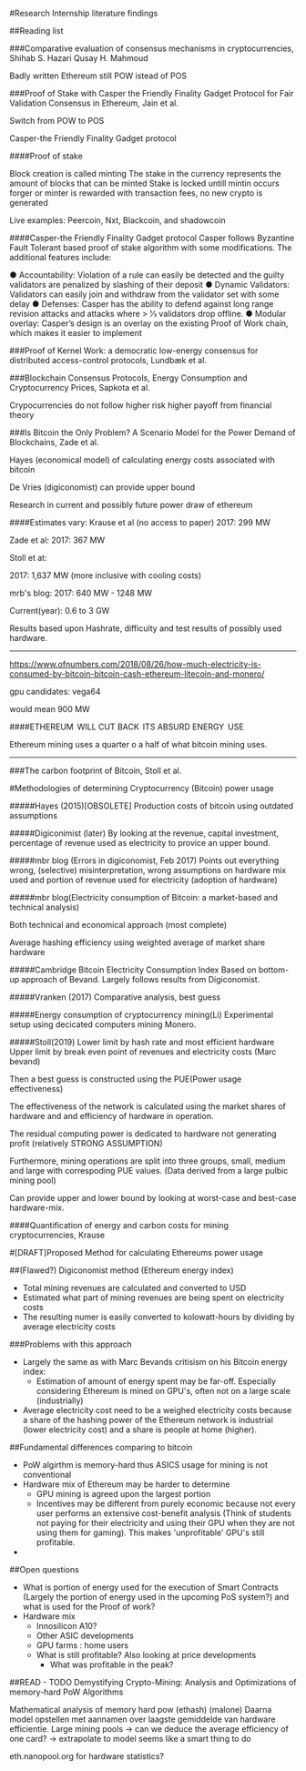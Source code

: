 #Research Internship literature findings

##Reading list

###Comparative evaluation of consensus mechanisms in cryptocurrencies, Shihab S. Hazari Qusay H. Mahmoud

Badly written
Ethereum still POW istead of POS

###Proof of Stake with Casper the Friendly Finality Gadget Protocol for Fair Validation Consensus in Ethereum, Jain et al.

Switch from POW to POS

Casper-the Friendly Finality Gadget protocol

####Proof of stake

Block creation is called minting
The stake in the currency represents the amount of blocks that can be minted
Stake is locked untill mintin occurs
forger or minter is rewarded with transaction fees, no new crypto is generated

Live examples: Peercoin, Nxt, Blackcoin, and shadowcoin

####Casper-the Friendly Finality Gadget protocol
Casper follows Byzantine Fault Tolerant based proof of stake algorithm with some modifications.
The additional features include:

● Accountability: Violation of a rule can easily be detected and the guilty validators are penalized by slashing of their deposit
● Dynamic Validators: Validators can easily join and withdraw from the validator set with some delay
● Defenses: Casper has the ability to defend against long range revision attacks and attacks where > 1⁄3 validators drop offline.
● Modular overlay: Casper’s design is an overlay on the existing Proof of Work chain, which makes it easier to implement


###Proof of Kernel Work: a democratic low-energy consensus for distributed access-control protocols, Lundbæk et al.



###Blockchain Consensus Protocols, Energy Consumption and Cryptocurrency Prices, Sapkota et al.


Crypocurrencies do not follow higher risk higher payoff from financial theory


###Is Bitcoin the Only Problem? A Scenario Model for the Power Demand of Blockchains, Zade et al.

Hayes (economical model) of calculating energy costs associated with bitcoin

De Vries (digiconomist) can provide upper bound

Research in current and possibly future power draw of ethereum

####Estimates vary:
Krause et al (no access to paper)
2017: 299 MW

Zade et al:
2017: 367 MW 

Stoll et at:

2017: 1,637 MW (more inclusive with cooling costs)

mrb's blog:
2017:
640 MW - 1248 MW

Current(year): 0.6 to 3 GW

Results based upon Hashrate, difficulty and test results of possibly used hardware.

----

<https://www.ofnumbers.com/2018/08/26/how-much-electricity-is-consumed-by-bitcoin-bitcoin-cash-ethereum-litecoin-and-monero/>

gpu candidates: vega64

would mean 900 MW 

####ETHEREUM  WILL CUT BACK  ITS ABSURD ENERGY  USE

Ethereum mining uses a quarter o a half of what bitcoin mining uses.


-------

###The carbon footprint of Bitcoin, Stoll et al.




#Methodologies of determining Cryptocurrency (Bitcoin) power usage

#####Hayes (2015)[OBSOLETE]
Production costs of bitcoin using outdated assumptions

#####Digiconimist (later)
By looking at the revenue, capital investment, percentage of revenue used as electricity to provice an upper bound.

#####mbr blog (Errors in digiconomist, Feb 2017)
Points out everything wrong, (selective) misinterpretation, wrong assumptions on hardware mix used and portion of revenue used for electricity (adoption of hardware)

#####mbr blog(Electricity consumption of Bitcoin: a market-based and technical analysis)

Both technical and economical approach (most complete)

Average hashing efficiency using weighted average of market share hardware

#####Cambridge Bitcoin Electricity Consumption Index
Based on bottom-up approach of Bevand.
Largely follows results from Digiconomist.


#####Vranken (2017)
Comparative analysis, best guess


#####Energy consumption of cryptocurrency mining(Li)
Experimental setup using decicated computers mining Monero.

#####Stoll(2019)
Lower limit by hash rate and most efficient hardware
Upper limit by break even point of revenues and electricity costs (Marc bevand)

Then a best guess is constructed using the PUE(Power usage effectiveness)

The effectiveness of the network is calculated using the market shares of hardware and and efficiency of hardware in operation.

The residual computing power is dedicated to hardware not generating profit (relatively STRONG ASSUMPTION)

Furthermore, mining operations are split into three groups, small, medium and large with correspoding PUE values. (Data derived from a large pulbic mining pool)


Can provide upper and lower bound by looking at worst-case and best-case hardware-mix.

####Quantification of energy and carbon costs for mining cryptocurrencies, Krause


#[DRAFT]Proposed Method for calculating Ethereums power usage 

##(Flawed?) Digiconomist method (Ethereum energy index)
* Total mining revenues are calculated and converted to USD
* Estimated what part of mining revenues are being spent on electricity costs
* The resulting numer is easily converted to kolowatt-hours by dividing by average electricity costs

###Problems with this approach
* Largely the same as with Marc Bevands critisism on his Bitcoin energy index:
	* Estimation of amount of energy spent may be far-off. Especially considering Ethereum is mined on GPU's, often not on a large scale (industrially)
* Average electricity cost need to be a weighed electricity costs because a share of the hashing power of the Ethereum network is industrial (lower electricity cost) and a share is people at home (higher).

	 
##Fundamental differences comparing to bitcoin
* PoW algirthm is memory-hard thus ASICS usage for mining is not conventional
* Hardware mix of Ethereum may be harder to determine
	* GPU mining is agreed upon the largest portion
	* Incentives may be different from purely economic because not every user performs an extensive cost-benefit analysis (Think of students not paying for their electricity and using their GPU when they are not using them for gaming). This makes 'unprofitable' GPU's still profitable.
* 


##Open questions
* What is portion of energy used for the execution of Smart Contracts (Largely the portion of energy used in the upcoming PoS system?) and what is used for the Proof of work? 
* Hardware mix
	* Innosilicon A10?
	* Other ASIC developments
	* GPU farms : home users
	* What is still profitable? Also looking at price developments
		* What was profitable in the peak?



##READ - TODO
Demystifying Crypto-Mining:
Analysis and Optimizations of memory-hard PoW Algorithms

Mathematical analysis of memory hard pow (ethash) (malone)
Daarna model opstellen met aannamen over laagste gemiddelde van hardware efficientie.
Large mining pools -> can we deduce the average efficiency of one card? -> extrapolate to model seems like a smart thing to do

eth.nanopool.org for hardware statistics?